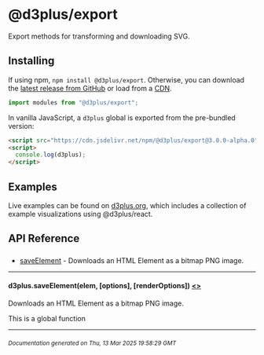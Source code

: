 # @d3plus/export
  
Export methods for transforming and downloading SVG.

## Installing

If using npm, `npm install @d3plus/export`. Otherwise, you can download the [latest release from GitHub](https://github.com/d3plus/d3plus/releases/latest) or load from a [CDN](https://cdn.jsdelivr.net/npm/@d3plus/export@3.0.0-alpha.0/+esm).

```js
import modules from "@d3plus/export";
```

In vanilla JavaScript, a `d3plus` global is exported from the pre-bundled version:

```html
<script src="https://cdn.jsdelivr.net/npm/@d3plus/export@3.0.0-alpha.0"></script>
<script>
  console.log(d3plus);
</script>
```

## Examples

Live examples can be found on [d3plus.org](https://d3plus.org/), which includes a collection of example visualizations using @d3plus/react.

## API Reference

##### 
* [saveElement](#saveElement) - Downloads an HTML Element as a bitmap PNG image.

---

<a name="saveElement"></a>
#### d3plus.**saveElement**(elem, [options], [renderOptions]) [<>](https://github.com/d3plus/d3plus/blob/main/packages/export/src/saveElement.js#L9)

Downloads an HTML Element as a bitmap PNG image.


This is a global function

---


###### <sub>Documentation generated on Thu, 13 Mar 2025 19:58:29 GMT</sub>
